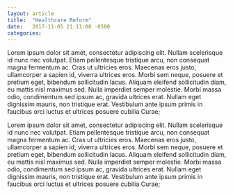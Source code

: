 ```yaml
---
layout: article
title:  "Healthcare Reform"
date:   2017-11-05 21:11:08 -0500
categories:
---
```


Lorem ipsum dolor sit amet, consectetur adipiscing elit. Nullam scelerisque id nunc nec volutpat. Etiam pellentesque tristique arcu, non consequat magna fermentum ac. Cras ut ultricies eros. Maecenas eros justo, ullamcorper a sapien id, viverra ultrices eros. Morbi sem neque, posuere et pretium eget, bibendum sollicitudin lacus. Aliquam eleifend sollicitudin diam, eu mattis nisl maximus sed. Nulla imperdiet semper molestie. Morbi massa odio, condimentum sed ipsum ac, gravida ultrices erat. Nullam eget dignissim mauris, non tristique erat. Vestibulum ante ipsum primis in faucibus orci luctus et ultrices posuere cubilia Curae;

Lorem ipsum dolor sit amet, consectetur adipiscing elit. Nullam scelerisque id nunc nec volutpat. Etiam pellentesque tristique arcu, non consequat magna fermentum ac. Cras ut ultricies eros. Maecenas eros justo, ullamcorper a sapien id, viverra ultrices eros. Morbi sem neque, posuere et pretium eget, bibendum sollicitudin lacus. Aliquam eleifend sollicitudin diam, eu mattis nisl maximus sed. Nulla imperdiet semper molestie. Morbi massa odio, condimentum sed ipsum ac, gravida ultrices erat. Nullam eget dignissim mauris, non tristique erat. Vestibulum ante ipsum primis in faucibus orci luctus et ultrices posuere cubilia Curae;
